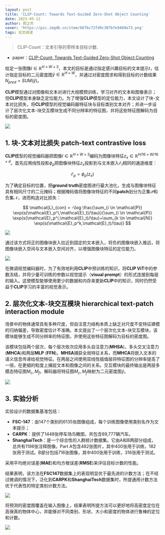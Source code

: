 ```yaml
---
layout: post
title: 'CLIP-Count: Towards Text-Guided Zero-Shot Object Counting'
date: 2023-05-12
author: 郑之杰
cover: 'https://pic.imgdb.cn/item/667bc72fd9c307b7e9469e73.png'
tags: 论文阅读
---
```


> CLIP-Count：文本引导的零样本目标计数.

- paper：[CLIP-Count: Towards Text-Guided Zero-Shot Object Counting](https://arxiv.org/abs/2305.07304)

给定一张图像$I \in \mathbb{R}^{H\times W\times 3}$，本文的目标是通过指定感兴趣目标的文本提示$t$，估计指定目标的二元密度图$\hat{y} \in \mathbb{R}^{H\times W}$，并通过对密度图求和得到目标的计数结果$N_{pred}=SUM(\hat{y})$。

**CLIP**模型通过对图像和文本对进行大规模预训练，学习对齐的文本和图像表示；但**CLIP**模型本身缺乏定位能力。为了增强**CLIP**模型的定位能力，本文设计了块-文本对比损失，将**CLIP**模型的视觉编码器特征块与目标类别文本对齐；并进一步设计了层次化文本-块交互模块生成不同分辨率的特征图，并将这些特征图解码为目标的密度图。

![](https://pic.imgdb.cn/item/667bd0f8d9c307b7e9583f9f.png)

## 1. 块-文本对比损失 patch-text contrastive loss

**CLIP**模型的视觉编码器把图像$I \in \mathbb{R}^{H\times W\times 3}$编码为图像块特征$z_x \in \mathbb{R}^{H/16\times W/16\times d}$。首先应用线性投影$\phi_p$把图像块特征$z_x$投影到与文本嵌入$\mathcal{E}_t$相同的通道维度：

$$
\mathcal{E}_p = \phi_p(z_x)
$$

为了确定目标的位置，把**ground truth**密度图进行最大池化，生成与图像块特征具有相同尺寸的二元掩码；根据掩码值将图像块特征的不同**patch**划分为正集$\mathcal{P}$和负集$\mathcal{N}$，进而构造对比损失：

$$
\mathcal{L}_{con} = -\log \frac{\sum_{i \in \mathcal{P}} \exp(s(\mathcal{E}_p^i,\mathcal{E}_t)/\tau)}{\sum_{i \in \mathcal{P}} \exp(s(\mathcal{E}_p^i,\mathcal{E}_t)/\tau)+\sum_{k \in \mathcal{N}} \exp(s(\mathcal{E}_p^k,\mathcal{E}_t)/\tau)}
$$

![](https://pic.imgdb.cn/item/667bd4ced9c307b7e95eb211.png)

通过该方式将正的图像块嵌入拉近到固定的文本嵌入，将负的图像块嵌入推远，将图像块嵌入空间与文本嵌入空间对齐，以增强图像块特征的定位能力。

![](https://pic.imgdb.cn/item/667bd503d9c307b7e95f06bb.png)

在微调视觉编码器时，为了有效地利用**CLIP**中预训练的知识，将**CLIP ViT**中的参数冻结，并将少量可训练的参数以视觉提示（**visual prompt**）的形式连接到每层的输入。这使模型能够使用更少的数据和内存来更新**CLIP**中的知识，同时仍然受益于**CLIP**学习的丰富的视觉表示。

## 2. 层次化文本-块交互模块 hierarchical text-patch interaction module

场景中的物体通常具有多种尺度，但自注意力结构本质上缺乏对尺度不变特征建模的归纳偏差，导致密度估计不准确。本文提出了一个层次化文本-块交互模块，该模块能够生成不同分辨率的特征图，并使用这些特征图解码为目标的密度图。

该模块包括两个层次，每个层次依次应用多头自注意力(**MHSA**)，多头交叉注意力(**MHCA**)和两层**MLP** (**FFN**)。**MHSA**捕获全局特征关系，而**MHCA**将嵌入文本的语义信息传递给视觉特征。在两层之间使用双线性插值层将特征图的分辨率提高了一倍，在更细的粒度上捕捉文本和图像之间的关系。交互模块的最终输出是两层多模态特征图$M_c,M_f$。解码器将特征图$M_c,M_f$映射为二元密度图$\hat{y}$。

![](https://pic.imgdb.cn/item/667bd741d9c307b7e962caf4.png)

## 3. 实验分析

实验设计的数据集基准包括：
- **FSC-147**：由147个类别的6135张图像组成，每个训练图像使用类别名作为文本提示；
- **CARPK**：提供了1448张停车场鸟瞰图，共包含89,777辆汽车。
- **ShanghaiTech**：是一个综合性的人群统计数据集。它由A和B两部分组成，总共有1198张注释图像。Part A包含482张图片，其中400张用于训练，182张用于测试。B部分包括716张图像，其中400张用于训练，316张用于测试。

采用平均绝对误差(**MAE**)和均方根误差(**RMSE**)来评估目标计数的性能。

结果表明，该方法在**FSC147**数据集上的表现明显优于最先进的计数方法；在不经过微调的情况下，泛化到**CARPK**和**ShanghaiTech**数据集时，所提通用计数方法优于代表性的特定类别计数方法。

![](https://pic.imgdb.cn/item/667bd911d9c307b7e966ea53.png)

将预测的密度图覆盖在输入图像上，结果表明所提方法可以更好地将高密度定位在高保真的物体中心，并能够对不同类别、形状、大小和密度的物体进行鲁棒的定位和计数。

![](https://pic.imgdb.cn/item/667bd96dd9c307b7e96797a6.png)